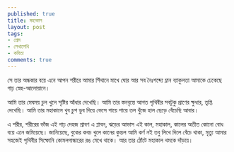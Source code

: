 ```yaml
---
published: true
title: মহাকাল
layout: post
tags:
- প্রেম
- লেখালেখি
- কবিতা
comments: true
---
```

সে তার অন্ধকার বয়ে এনে আপন শরীরে
আমার সিঁথানে মাখে ঘোর
আর সব নৈঃশব্দ্যে ম্লান ব্যাকুলতা
আমাকে ঢেকেছে গাঢ় স্নেহ-আলোয়ানে।

আমি তার মেঘময় চুল খুলে
সৃষ্টির আঁধার দেখেছি।
আমি তার স্তনবৃন্তে আগত পৃথিবীর
সবটুকু প্রাণের ক্ষুধার, তৃপ্তি দেখেছি।
আমি তার মহাকালে
খুব চুপ ডুব দিয়ে ভেসে
পায়ে পায়ে তল খুঁজে
হাল ছেড়ে বেঁচেছি আবার।

এ শরীর, শরীরের ভাঁজ
এই গাঢ় দেহজ শ্রাবণ
এ প্লাবন, ঝড়ের আভাস
এই কাল, মহাকাল, কালের অতীত কোনো
বোধ বয়ে এনে
জমিয়েছে।
জানিয়েছে,
বুকের কবচ খুলে
কানের কুন্তল
আমি কর্ণ নই তবু
লিখে দিলে বেঁচে থাকা, মৃত্যু আমার
সহজেই পৃথিবীর সিম্ফোনি
কোমলগান্ধারের রঙ মেখে থাকে।
আর
তার ঠোঁটে মহাকাল থমকে দাঁড়ায়।